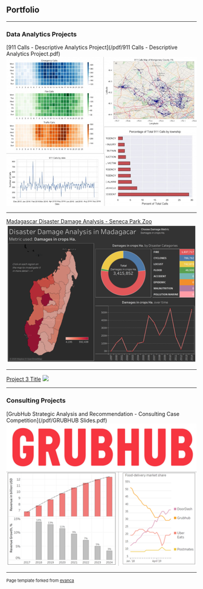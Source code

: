 ## Portfolio

---

### Data Analytics Projects

[911 Calls - Descriptive Analytics Project](/pdf/911 Calls - Descriptive Analytics Project.pdf)
<img src="images/reseized_collage.jpg?raw=true"/>

---
[Madagascar Disaster Damage Analysis - Seneca Park Zoo](https://public.tableau.com/profile/ilia.isaikin#!/vizhome/SenecaParkZoo-MadagascarDisasterAnalysis/Disaster_Damage_2?publish=yes)
<img src="images/Disaster_Damage_2.png?raw=true"/>

---
[Project 3 Title](http://example.com/)
<img src="images/dummy_thumbnail.jpg?raw=true"/>

---

### Consulting Projects

[GrubHub Strategic Analysis and Recommendation - Consulting Case Competition](/pdf/GRUBHUB Slides.pdf)
<img src="images/grubhub_collage.png?raw=true"/>

---
<p style="font-size:11px">Page template forked from <a href="https://github.com/evanca/quick-portfolio">evanca</a></p>
<!-- Remove above link if you don't want to attibute -->
